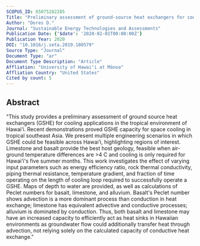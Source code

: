 ```yaml
---
SCOPUS_ID: 85075282285
Title: "Preliminary assessment of ground-source heat exchangers for cooling in Hawai‘i"
Author: "Dores D."
Journal: "Sustainable Energy Technologies and Assessments"
Publication Date: {'$date': '2020-02-01T00:00:00Z'}
Publication Year: 2020
DOI: "10.1016/j.seta.2019.100579"
Source Type: "Journal"
Document Type: "ar"
Document Type Description: "Article"
Affliation: "University of Hawaiʻi at Mānoa"
Affliation Country: "United States"
Cited by count: 5
---
```


## Abstract
"This study provides a preliminary assessment of ground source heat exchangers (GSHE) for cooling applications in the tropical environment of Hawai‘i. Recent demonstrations proved GSHE capacity for space cooling in tropical southeast Asia. We present multiple engineering scenarios in which GSHE could be feasible across Hawai‘i, highlighting regions of interest. Limestone and basalt provide the best host geology, feasible when air-ground temperature differences are >4 C and cooling is only required for Hawai‘i's five summer months. This work investigates the effect of varying input parameters such as energy efficiency ratio, rock thermal conductivity, piping thermal resistance, temperature gradient, and fraction of time operating on the length of cooling loop required to successfully operate a GSHE. Maps of depth to water are provided, as well as calculations of Peclet numbers for basalt, limestone, and alluvium. Basalt's Peclet number shows advection is a more dominant process than conduction in heat exchange; limestone has equivalent advective and conductive processes; alluvium is dominated by conduction. Thus, both basalt and limestone may have an increased capacity to efficiently act as heat sinks in Hawaiian environments as groundwater flow could additionally transfer heat through advection, not relying solely on the calculated capacity of conductive heat exchange."
